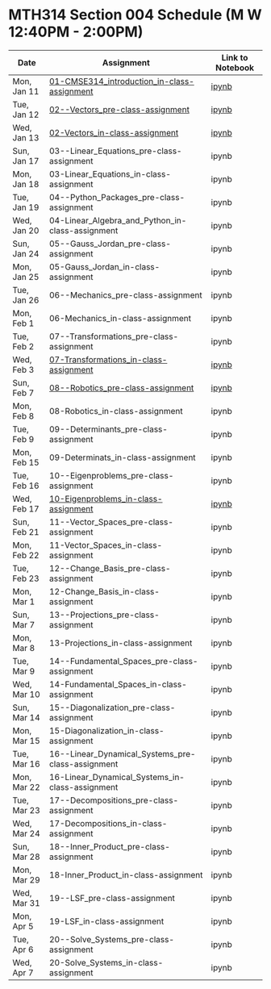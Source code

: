 # MTH314 Section 004 Schedule (M W 12:40PM - 2:00PM)

| Date | Assignment | Link to Notebook |
|------|------------|------------------|
| Mon, Jan 11 | [01-CMSE314_introduction_in-class-assignment](01-CMSE314_introduction_in-class-assignment.html) | [ipynb](01-CMSE314_introduction_in-class-assignment.ipynb) |
| Tue, Jan 12 | [02--Vectors_pre-class-assignment](02--Vectors_pre-class-assignment.html) | [ipynb](02--Vectors_pre-class-assignment.ipynb) |
| Wed, Jan 13 | [02-Vectors_in-class-assignment](02-Vectors_in-class-assignment.html) | [ipynb](02-Vectors_in-class-assignment.ipynb) |
| Sun, Jan 17 | 03--Linear_Equations_pre-class-assignment | ipynb | 
| Mon, Jan 18 | 03-Linear_Equations_in-class-assignment | ipynb | 
| Tue, Jan 19 | 04--Python_Packages_pre-class-assignment | ipynb | 
| Wed, Jan 20 | 04-Linear_Algebra_and_Python_in-class-assignment | ipynb | 
| Sun, Jan 24 | 05--Gauss_Jordan_pre-class-assignment | ipynb | 
| Mon, Jan 25 | 05-Gauss_Jordan_in-class-assignment | ipynb | 
| Tue, Jan 26 | 06--Mechanics_pre-class-assignment | ipynb | 
| Mon, Feb 1 | 06-Mechanics_in-class-assignment | ipynb | 
| Tue, Feb 2 | 07--Transformations_pre-class-assignment | ipynb | 
| Wed, Feb 3 | [07-Transformations_in-class-assignment](07-Transformations_in-class-assignment.html) | [ipynb](07-Transformations_in-class-assignment.ipynb) |
| Sun, Feb 7 | [08--Robotics_pre-class-assignment](08--Robotics_pre-class-assignment.html) | [ipynb](08--Robotics_pre-class-assignment.ipynb) |
| Mon, Feb 8 | 08-Robotics_in-class-assignment | ipynb | 
| Tue, Feb 9 | 09--Determinants_pre-class-assignment | ipynb | 
| Mon, Feb 15 | 09-Determinats_in-class-assignment | ipynb | 
| Tue, Feb 16 | 10--Eigenproblems_pre-class-assignment | ipynb | 
| Wed, Feb 17 | [10-Eigenproblems_in-class-assignment](10-Eigenproblems_in-class-assignment.html) | [ipynb](10-Eigenproblems_in-class-assignment.ipynb) |
| Sun, Feb 21 | 11--Vector_Spaces_pre-class-assignment | ipynb | 
| Mon, Feb 22 | 11-Vector_Spaces_in-class-assignment | ipynb | 
| Tue, Feb 23 | 12--Change_Basis_pre-class-assignment | ipynb | 
| Mon, Mar 1 | 12-Change_Basis_in-class-assignment | ipynb | 
| Sun, Mar 7 | 13--Projections_pre-class-assignment | ipynb | 
| Mon, Mar 8 | 13-Projections_in-class-assignment | ipynb | 
| Tue, Mar 9 | 14--Fundamental_Spaces_pre-class-assignment | ipynb | 
| Wed, Mar 10 | 14-Fundamental_Spaces_in-class-assignment | ipynb | 
| Sun, Mar 14 | 15--Diagonalization_pre-class-assignment | ipynb | 
| Mon, Mar 15 | 15-Diagonalization_in-class-assignment | ipynb | 
| Tue, Mar 16 | 16--Linear_Dynamical_Systems_pre-class-assignment | ipynb | 
| Mon, Mar 22 | 16-Linear_Dynamical_Systems_in-class-assignment | ipynb | 
| Tue, Mar 23 | 17--Decompositions_pre-class-assignment | ipynb | 
| Wed, Mar 24 | 17-Decompositions_in-class-assignment | ipynb | 
| Sun, Mar 28 | 18--Inner_Product_pre-class-assignment | ipynb | 
| Mon, Mar 29 | 18-Inner_Product_in-class-assignment | ipynb | 
| Wed, Mar 31 | 19--LSF_pre-class-assignment | ipynb | 
| Mon, Apr 5 | 19-LSF_in-class-assignment | ipynb | 
| Tue, Apr 6 | 20--Solve_Systems_pre-class-assignment | ipynb | 
| Wed, Apr 7 | 20-Solve_Systems_in-class-assignment | ipynb | 
